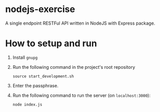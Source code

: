 # nodejs-exercise
A single endpoint RESTFul API written in NodeJS with Express package.

# How to setup and run

1. Install `gnupg`
2. Run the following command in the project's root repository
   
    `source start_development.sh`
3. Enter the passphrase.
4. Run the following command to run the server (on `localhost:3000`):

    `node index.js`